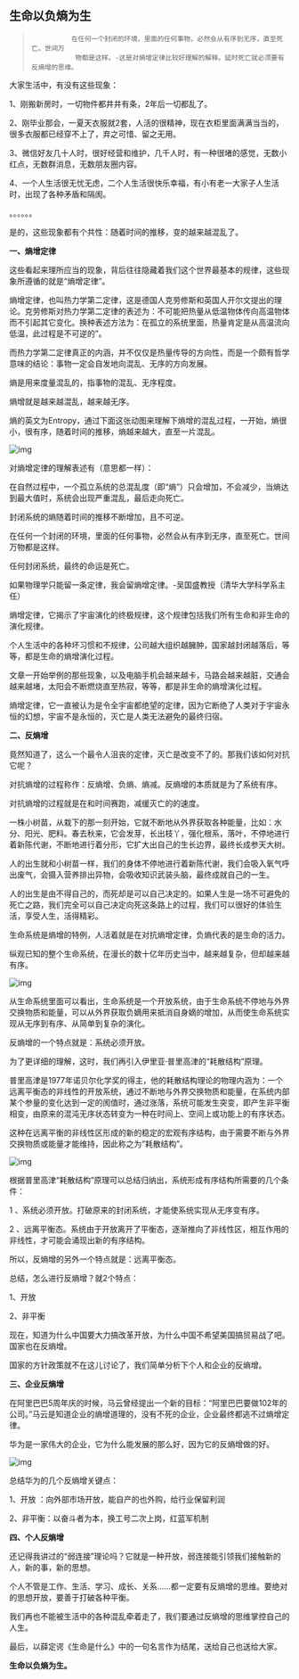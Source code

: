 ## 生命以负熵为生


>  				在任何一个封闭的环境，里面的任何事物，必然会从有序到无序，直至死亡。世间万
>  				 物都是这样。-这是对熵增定律比较好理解的解释。延时死亡就必须要有反熵增的思维。



大家生活中，有没有这些现象：

1、刚搬新房时，一切物件都井井有条，2年后一切都乱了。

2、刚毕业那会，一夏天衣服就2套，人活的很精神，现在衣柜里面满满当当的，很多衣服都已经穿不上了，弃之可惜、留之无用。

3、微信好友几十人时，很好经营和维护，几千人时，有一种很堵的感觉，无数小红点，无数群消息，无数朋友圈内容。

4、一个人生活很无忧无虑，二个人生活很快乐幸福，有小有老一大家子人生活时，出现了各种矛盾和隔阂。

。。。。。。

是的，这些现象都有个共性：随着时间的推移，变的越来越混乱了。

**一、熵增定律**

这些看起来理所应当的现象，背后往往隐藏着我们这个世界最基本的规律，这些现象所遵循的就是“熵增定律”。

熵增定律，也叫热力学第二定律，这是德国人克劳修斯和英国人开尔文提出的理论。克劳修斯对热力学第二定律的表述为：不可能把热量从低温物体传向高温物体而不引起其它变化。换种表述方法为：在孤立的系统里面，热量肯定是从高温流向低温，此过程是不可逆的”。 

而热力学第二定律真正的内涵，并不仅仅是热量传导的方向性，而是一个颇有哲学意味的结论：事物一定会自发地向混乱、无序的方向发展。 

熵是用来度量混乱的，指事物的混乱、无序程度。

熵增就是越来越混乱，越来越无序。

熵的英文为Entropy，通过下面这张动图来理解下熵增的混乱过程，一开始，熵很小，很有序，随着时间的推移，熵越来越大，直至一片混乱。

![img](1.生命以负熵为生.assets/7c1ed21b0ef41bd5ad6e9d4c2d9096cb39dbb6fd977b.gif)

对熵增定律的理解表述有（意思都一样）：

在自然过程中，一个孤立系统的总混乱度（即“熵”）只会增加，不会减少，当熵达到最大值时，系统会出现严重混乱，最后走向死亡。

封闭系统的熵随着时间的推移不断增加，且不可逆。

在任何一个封闭的环境，里面的任何事物，必然会从有序到无序，直至死亡。世间万物都是这样。

任何封闭系统，最终的命运是死亡。

如果物理学只能留一条定律，我会留熵增定律。-吴国盛教授（清华大学科学系主任）

熵增定律，它揭示了宇宙演化的终极规律，这个规律包括我们所有生命和非生命的演化规律。

个人生活中的各种坏习惯和不规律，公司越大组织越臃肿，国家越封闭越落后，等等，都是生命的熵增演化过程。

文章一开始举例的那些现象，以及电脑手机会越来越卡，马路会越来越脏，交通会越来越堵，太阳会不断燃烧直至热寂，等等，都是非生命的熵增演化过程。

熵增定律，它一直被认为是令全宇宙都绝望的定律，因为它断绝了人类对于宇宙永恒的幻想，宇宙不是永恒的，灭亡是人类无法避免的最终归宿。

**二、反熵增**

竟然知道了，这么一个最令人沮丧的定律，灭亡是改变不了的。那我们该如何对抗它呢？

对抗熵增的过程称作：反熵增、负熵、熵减。反熵增的本质就是为了系统有序。

对抗熵增的过程就是在和时间赛跑，减缓灭亡的的速度。

一株小树苗，从栽下的那一刻开始，它就不断地从外界获取各种能量，比如：水分、阳光、肥料。春去秋来，它会发芽，长出枝丫，强化根系，落叶，不停地进行着新陈代谢，不断地进行着分形，它扩大出自己的生长边界，最终长成参天大树。

人的出生就和小树苗一样，我们的身体不停地进行着新陈代谢，我们会吸入氧气呼出废气，会摄入营养排出异物，会吸收知识武装头脑，最终成就自己的一生。

人的出生是由不得自己的，而死却是可以自己决定的。如果人生是一场不可避免的死亡之路，我们完全可以自己决定向死这条路上的过程，我们可以很好的体验生活，享受人生，活得精彩。

生命系统是熵增的特例，人活着就是在对抗熵增定律，负熵代表的是生命的活力。

纵观已知的整个生命系统，在漫长的数十亿年历史当中，越来越复杂，但却越来越有序。

![img](1.生命以负熵为生.assets/d043ad4bd11373f082020326d8455cfbfbedab64ae7a.jpeg)

从生命系统里面可以看出，生命系统是一个开放系统，由于生命系统不停地与外界交换物质和能量，可以从外界获取负嫡用来抵消自身嫡的增加，从而使生命系统实现从无序到有序、从简单到复杂的演化。 

反熵增的一个特点就是：系统必须开放。

为了更详细的理解，这时，我们再引入伊里亚·普里高津的“耗散结构”原理。

普里高津是1977年诺贝尔化学奖的得主，他的耗散结构理论的物理内涵为：一个远离平衡态的非线性的开放系统，通过不断地与外界交换物质和能量，在系统内部某个参量的变化达到一定的阂值时，通过涨落，系统可能发生突变，即产生非平衡相变，由原来的混沌无序状态转变为一种在时间上、空间上或功能上的有序状态。

这种在远离平衡的非线性区形成的新的稳定的宏观有序结构，由于需要不断与外界交换物质或能量才能维持，因此称之为”耗散结构”。 

![img](1.生命以负熵为生.assets/96dda144ad345982b2b7092b70be26adcbef76092e7d.jpeg)

根据普里高津“耗散结构”原理可以总结归纳出，系统形成有序结构所需要的几个条件： 

1 、系统必须开放。打破原来的封闭系统，才能使系统实现从无序变有序。 

2 、远离平衡态。系统由于开放离开了平衡态，逐渐推向了非线性区，相互作用的非线性，才可能会涌现出新的有序结构。

所以，反熵增的另外一个特点就是：远离平衡态。

总结，怎么进行反熵增？就2个特点：

1、开放

2、非平衡

现在，知道为什么中国要大力搞改革开放，为什么中国不希望美国搞贸易战了吧。国家也在反熵增。

国家的方针政策就不在这儿讨论了，我们简单分析下个人和企业的反熵增。

**三、企业反熵增**

在阿里巴巴5周年庆的时候，马云曾经提出一个新的目标：“阿里巴巴要做102年的公司。”马云是知道企业的熵增道理的，没有不死的企业，企业最终都逃不过熵增定律。

华为是一家伟大的企业，它为什么能发展的那么好，因为它的反熵增做的好。

![img](1.生命以负熵为生.assets/d0c8a786c9177f3e6709eeb70c852cc79f3df8dcf87d.jpeg)

总结华为的几个反熵增关键点：

1、开放 ：向外部市场开放，能自产的也外购，给行业保留利润

2、非平衡：以奋斗者为本，换工号二次上岗，红蓝军机制

**四、个人反熵增**

还记得我讲过的“弱连接”理论吗？它就是一种开放，弱连接能引领我们接触新的人，新的事，新的思想。

个人不管是工作、生活、学习、成长、关系......都一定要有反熵增的思维。要绝对的思想开放，要善于打破各种平衡。

我们再也不能被生活中的各种混乱牵着走了，我们要通过反熵增的思维掌控自己的人生。

最后，以薛定谔《生命是什么》中的一句名言作为结尾，送给自己也送给大家。

**生命以负熵为生。** 